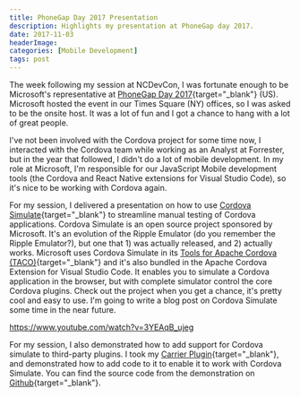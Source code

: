 ```yaml
---
title: PhoneGap Day 2017 Presentation
description: Highlights my presentation at PhoneGap day 2017.
date: 2017-11-03
headerImage: 
categories: [Mobile Development]
tags: post
---
```


The week following my session at NCDevCon, I was fortunate enough to be Microsoft's representative at [PhoneGap Day 2017](https://pgday.phonegap.com/us2017/){target="_blank"} (US). Microsoft hosted the event in our Times Square (NY) offices, so I was asked to be the onsite host. It was a lot of fun and I got a chance to hang with a lot of great people.

I've not been involved with the Cordova project for some time now, I interacted with the Cordova team while working as an Analyst at Forrester, but in the year that followed, I didn't do a lot of mobile development. In my role at Microsoft, I'm responsible for our JavaScript Mobile development tools (the Cordova and React Native extensions for Visual Studio Code), so it's nice to be working with Cordova again.

For my session, I delivered a presentation on how to use [Cordova Simulate](https://github.com/Microsoft/cordova-simulate){target="_blank"} to streamline manual testing of Cordova applications. Cordova Simulate is an open source project sponsored by Microsoft. It's an evolution of the Ripple Emulator (do you remember the Ripple Emulator?), but one that 1) was actually released, and 2) actually works. Microsoft uses Cordova Simulate in its [Tools for Apache Cordova (TACO)](https://www.visualstudio.com/vs/cordova/){target="_blank"} and it's also bundled in the Apache Cordova Extension for Visual Studio Code. It enables you to simulate a Cordova application in the browser, but with complete simulator control the core Cordova plugins. Check out the project when you get a chance, it's pretty cool and easy to use. I'm going to write a blog post on Cordova Simulate some time in the near future.

https://www.youtube.com/watch?v=3YEAqB_ujeg

For my session, I also demonstrated how to add support for Cordova simulate to third-party plugins. I took my [Carrier Plugin](https://www.npmjs.com/package/johnwargo-cordova-plugin-carrier){target="_blank"}, and demonstrated how to add code to it to enable it to work with Cordova Simulate. You can find the source code from the demonstration on [Github](https://github.com/johnwargo/phonegapday-2017){target="_blank"}.